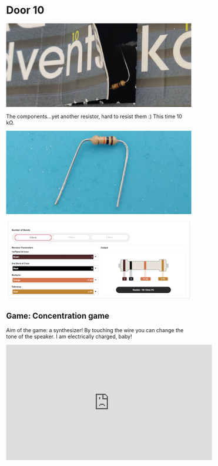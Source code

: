 # Door 10

![door](door.jpg)

The components...yet another resistor, hard to resist them :) This time 10 k&#8486;.

![components](components.jpg)

![resist10k](resist10k.png)

## Game: Concentration game

Aim of the game: a synthesizer! By touching the wire you can change the tone of the speaker. I am electrically charged, baby!

<iframe width="560" height="315" src="https://www.youtube-nocookie.com/embed/GXnpwl_jdDs" frameborder="0" allow="accelerometer; autoplay; encrypted-media; gyroscope; picture-in-picture" allowfullscreen></iframe>
